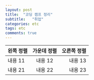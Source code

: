 ```yaml
---
layout: post
title:  "코딩 캠프 정리"
subtitle:   "취업"
categories: etc
tags: etc
comments: true
---
```


| 왼쪽 정렬 | 가운데 정렬 | 오른쪽 정렬 |
|:--------|:--------:|--------:|
| 내용 11 | 내용 12 | 내용 13 |
| 내용 21 | 내용 22 | 내용 23 |
